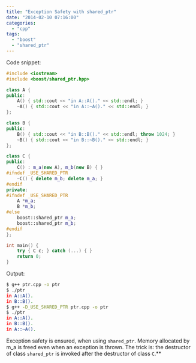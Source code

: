 ```yaml
---
title: "Exception Safety with shared_ptr"
date: "2014-02-10 07:16:00"
categories: 
  - "cpp"
tags: 
  - "boost"
  - "shared_ptr"
---
```


Code snippet:

```cpp
#include <iostream>
#include <boost/shared_ptr.hpp>

class A {
public:
    A() { std::cout << "in A::A()." << std::endl; }
    ~A() { std::cout << "in A::~A()." << std::endl; }
};

class B {
public:
    B() { std::cout << "in B::B()." << std::endl; throw 1024; }
    ~B() { std::cout << "in B::~B()." << std::endl; }
};

class C {
public:
    C() : m_a(new A), m_b(new B) { }
#ifndef _USE_SHARED_PTR
    ~C() { delete m_b; delete m_a; }
#endif
private:
#ifndef _USE_SHARED_PTR
    A *m_a;
    B *m_b;
#else
    boost::shared_ptr m_a;
    boost::shared_ptr m_b;
#endif
};

int main() {
    try { C c; } catch (...) { }
    return 0;
}
```

Output:

```bash
$ g++ ptr.cpp -o ptr
$ ./ptr
in A::A().
in B::B().
$ g++ -D_USE_SHARED_PTR ptr.cpp -o ptr
$ ./ptr
in A::A().
in B::B().
in A::~A().
```

Exception safety is ensured, when using `shared_ptr`. Memory allocated by m_a is freed even when an exception is thrown. The trick is: the destructor of class `shared_ptr` is invoked after the destructor of class `C`.**
